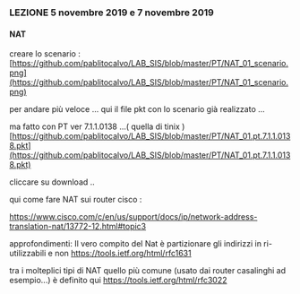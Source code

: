 ### LEZIONE  5 novembre 2019 e 7 novembre 2019

#### NAT

creare lo scenario : 
[https://github.com/pablitocalvo/LAB_SIS/blob/master/PT/NAT_01_scenario.png](https://github.com/pablitocalvo/LAB_SIS/blob/master/PT/NAT_01_scenario.png)

per andare più veloce ... qui il file pkt con lo scenario già realizzato ...

ma fatto con PT ver 7.1.1.0138 ...( quella di tinix )
[https://github.com/pablitocalvo/LAB_SIS/blob/master/PT/NAT_01.pt.7.1.1.0138.pkt](https://github.com/pablitocalvo/LAB_SIS/blob/master/PT/NAT_01.pt.7.1.1.0138.pkt)

cliccare su download ..


qui come fare NAT sui router cisco :

https://www.cisco.com/c/en/us/support/docs/ip/network-address-translation-nat/13772-12.html#topic3




approfondimenti: 
Il vero compito del Nat è partizionare gli indirizzi in ri-utilizzabili e non 
https://tools.ietf.org/html/rfc1631

tra i molteplici tipi di NAT quello più comune (usato dai router casalinghi ad esempio...) è definito qui https://tools.ietf.org/html/rfc3022
